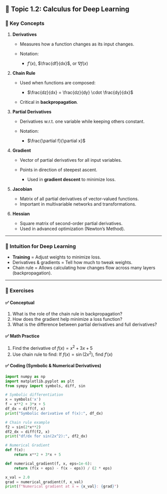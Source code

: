 ## 📘 Topic 1.2: **Calculus for Deep Learning**

### 🔑 Key Concepts

1. **Derivatives**

   * Measures how a function changes as its input changes.
   * Notation:

     * $f'(x)$, $\frac{df}{dx}$, or $\nabla f(x)$

2. **Chain Rule**

   * Used when functions are composed:

     * $\frac{dz}{dx} = \frac{dz}{dy} \cdot \frac{dy}{dx}$
   * Critical in **backpropagation**.

3. **Partial Derivatives**

   * Derivatives w\.r.t. one variable while keeping others constant.
   * Notation:

     * $\frac{\partial f}{\partial x}$

4. **Gradient**

   * Vector of partial derivatives for all input variables.
   * Points in direction of steepest ascent.

     * Used in **gradient descent** to minimize loss.

5. **Jacobian**

   * Matrix of all partial derivatives of vector-valued functions.
   * Important in multivariable networks and transformations.

6. **Hessian**

   * Square matrix of second-order partial derivatives.
   * Used in advanced optimization (Newton’s Method).

---

### 🧠 Intuition for Deep Learning

* **Training** = Adjust weights to minimize loss.
* Derivatives & gradients = Tell how much to tweak weights.
* Chain rule = Allows calculating how changes flow across many layers (backpropagation).

---

### 🧪 Exercises

#### ✅ Conceptual

1. What is the role of the chain rule in backpropagation?
2. How does the gradient help minimize a loss function?
3. What is the difference between partial derivatives and full derivatives?

#### ✅ Math Practice

1. Find the derivative of $f(x) = x^2 + 3x + 5$
2. Use chain rule to find:
   If $f(x) = \sin(2x^2)$, find $f'(x)$

#### ✅ Coding (Symbolic & Numerical Derivatives)

```python
import numpy as np
import matplotlib.pyplot as plt
from sympy import symbols, diff, sin

# Symbolic differentiation
x = symbols('x')
f = x**2 + 3*x + 5
df_dx = diff(f, x)
print("Symbolic derivative of f(x):", df_dx)

# Chain rule example
f2 = sin(2*x**2)
df2_dx = diff(f2, x)
print("df/dx for sin(2x^2):", df2_dx)

# Numerical Gradient
def f(x):
    return x**2 + 3*x + 5

def numerical_gradient(f, x, eps=1e-6):
    return (f(x + eps) - f(x - eps)) / (2 * eps)

x_val = 2.0
grad = numerical_gradient(f, x_val)
print(f"Numerical gradient at x = {x_val}: {grad}")
```
